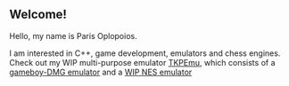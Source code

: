 ## Welcome!
Hello, my name is Paris Oplopoios.

I am interested in C++, game development, emulators and chess engines. Check out my WIP multi-purpose emulator [TKPEmu](https://github.com/OFFTKP/TKPEmu), which consists of a [gameboy-DMG emulator](https://github.com/OFFTKP/GameboyTKP) and a [WIP NES emulator](https://github.com/OFFTKP/NESTKP)
